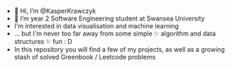 - 👋 Hi, I’m @KasperKrawczyk
- 👀 I’m year 2 Software Engineering student at Swansea University
- I'm interested in data visualisation and machine learning
- ... but I'm never too far away from some simple ✨ algorithm and data structures ✨ fun : D
- In this repository you will find a few of my projects, as well as a growing stash of solved Greenbook / Leetcode problems


<!---
KasperKrawczyk/KasperKrawczyk is a ✨ special ✨ repository because its `README.md` (this file) appears on your GitHub profile.
You can click the Preview link to take a look at your changes.
--->
